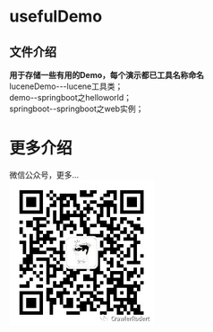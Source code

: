 # usefulDemo<br/>
## 文件介绍
**用于存储一些有用的Demo，每个演示都已工具名称命名<br/>**
luceneDemo---lucene工具类；<br/>
demo--springboot之helloworld；<br/>
springboot--springboot之web实例；<br/>

# 更多介绍
微信公众号，更多...<br/>
![](https://github.com/wangshiyu777/usefulDemo/blob/master/%E5%85%AC%E4%BC%97%E5%8F%B7er.jpg)
